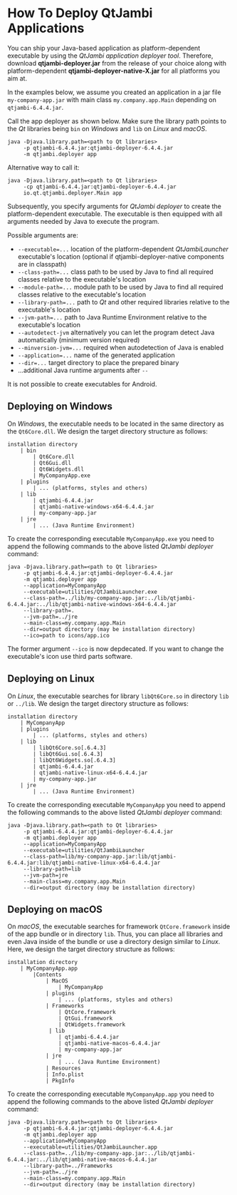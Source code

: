 # How To Deploy QtJambi Applications

You can ship your Java-based application as platform-dependent
executable by using the *QtJambi application deployer tool*. Therefore,
download **qtjambi-deployer.jar** from the release of your choice 
along with platform-dependent **qtjambi-deployer-native-X.jar** for all platforms you aim at.

In the examples below, we assume you created an application in a jar
file `my-company-app.jar` with main class `my.company.app.Main`
depending on `qtjambi-6.4.4.jar`.

Call the app deployer as shown below. Make sure the library path points
to the *Qt* libraries being `bin` on *Windows* and `lib`
on *Linux* and *macOS*.

``` shell
java -Djava.library.path=<path to Qt libraries>
     -p qtjambi-6.4.4.jar:qtjambi-deployer-6.4.4.jar
     -m qtjambi.deployer app
```

Alternative way to call it:

``` shell
java -Djava.library.path=<path to Qt libraries>
     -cp qtjambi-6.4.4.jar:qtjambi-deployer-6.4.4.jar
     io.qt.qtjambi.deployer.Main app
```


Subsequently, you specify arguments for *QtJambi deployer*
to create the platform-dependent executable. The executable is then
equipped with all arguments needed by Java to execute the program.

Possible arguments are:

  - `--executable=...` location of the platform-dependent
    *QtJambiLauncher* executable's location (optional if qtjambi-deployer-native components are in classpath)
  - `--class-path=...` class path to be used by Java to find all
    required classes relative to the executable's location
  - `--module-path=...` module path to be used by Java to find all
    required classes relative to the executable's location
  - `--library-path=...` path to *Qt* and other required
    libraries relative to the executable's location
  - `--jvm-path=...` path to Java Runtime Environment relative to the
    executable's location
  - `--autodetect-jvm` alternatively you can let the program detect Java
    automatically (minimum version required)
  - `--minversion-jvm=...` required when autodetection of Java is
    enabled
  - `--application=...` name of the generated application
  - `--dir=...` target directory to place the prepared binary
  - ...additional Java runtime arguments after `-- `

It is not possible to create executables for Android.

## Deploying on Windows

On *Windows*, the executable needs to be located in the same directory
as the `Qt6Core.dll`. We design the target directory structure as
follows:

``` shell
installation directory
    | bin
        | Qt6Core.dll
        | Qt6Gui.dll
        | Qt6Widgets.dll
        | MyCompanyApp.exe
    | plugins
        | ... (platforms, styles and others)
    | lib
        | qtjambi-6.4.4.jar
        | qtjambi-native-windows-x64-6.4.4.jar
        | my-company-app.jar
    | jre
        | ... (Java Runtime Environment)
```

To create the corresponding executable `MyCompanyApp.exe` you need to
append the following commands to the above listed *QtJambi deployer* command:

``` shell
java -Djava.library.path=<path to Qt libraries>
     -p qtjambi-6.4.4.jar:qtjambi-deployer-6.4.4.jar
     -m qtjambi.deployer app
     --application=MyCompanyApp
     --executable=utilities/QtJambiLauncher.exe
     --class-path=../lib/my-company-app.jar:../lib/qtjambi-6.4.4.jar:../lib/qtjambi-native-windows-x64-6.4.4.jar
     --library-path=.
     --jvm-path=../jre
     --main-class=my.company.app.Main
     --dir=output directory (may be installation directory)
     --ico=path to icons/app.ico
```

The former argument `--ico` is now depdecated. If you want to change the executable's icon use third parts software.

## Deploying on Linux

On *Linux*, the executable searches for library `libQt6Core.so` in
directory `lib` or `../lib`. We design the target directory structure as
follows:

``` shell
installation directory
    | MyCompanyApp
    | plugins
        | ... (platforms, styles and others)
    | lib
        | libQt6Core.so[.6.4.3]
        | libQt6Gui.so[.6.4.3]
        | libQt6Widgets.so[.6.4.3]
        | qtjambi-6.4.4.jar
        | qtjambi-native-linux-x64-6.4.4.jar
        | my-company-app.jar
    | jre
        | ... (Java Runtime Environment)
```

To create the corresponding executable `MyCompanyApp` you need to append
the following commands to the above listed *QtJambi deployer* command:

``` shell
java -Djava.library.path=<path to Qt libraries>
     -p qtjambi-6.4.4.jar:qtjambi-deployer-6.4.4.jar
     -m qtjambi.deployer app
     --application=MyCompanyApp
     --executable=utilities/QtJambiLauncher
     --class-path=lib/my-company-app.jar:lib/qtjambi-6.4.4.jar:lib/qtjambi-native-linux-x64-6.4.4.jar
     --library-path=lib
     --jvm-path=jre
     --main-class=my.company.app.Main
     --dir=output directory (may be installation directory)
```

## Deploying on macOS

On *macOS*, the executable searches for framework `QtCore.framework`
inside of the app bundle or in directory `lib`. Thus, you can place all
libraries and even Java inside of the bundle or use a directory design
similar to *Linux*. Here, we design the target directory structure as
follows:

``` shell
installation directory
    | MyCompanyApp.app
        |Contents
            | MacOS
                | MyCompanyApp
            | plugins
                | ... (platforms, styles and others)
            | Frameworks
                | QtCore.framework
                | QtGui.framework
                | QtWidgets.framework
             | lib
                | qtjambi-6.4.4.jar
                | qtjambi-native-macos-6.4.4.jar
                | my-company-app.jar
            | jre
                | ... (Java Runtime Environment)
            | Resources
            | Info.plist
            | PkgInfo
```

To create the corresponding executable `MyCompanyApp.app` you need to
append the following commands to the above listed *QtJambi deployer* command:

``` shell
java -Djava.library.path=<path to Qt libraries>
     -p qtjambi-6.4.4.jar:qtjambi-deployer-6.4.4.jar
     -m qtjambi.deployer app
     --application=MyCompanyApp
     --executable=utilities/QtJambiLauncher.app
     --class-path=../lib/my-company-app.jar:../lib/qtjambi-6.4.4.jar:../lib/qtjambi-native-macos-6.4.4.jar
     --library-path=../Frameworks
     --jvm-path=../jre
     --main-class=my.company.app.Main
     --dir=output directory (may be installation directory)
```
